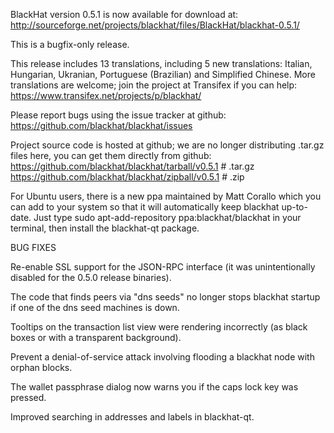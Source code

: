 BlackHat version 0.5.1 is now available for download at:
http://sourceforge.net/projects/blackhat/files/BlackHat/blackhat-0.5.1/

This is a bugfix-only release.

This release includes 13 translations, including 5 new translations:
Italian, Hungarian, Ukranian, Portuguese (Brazilian) and Simplified Chinese.
More translations are welcome; join the project at Transifex if you can help:
https://www.transifex.net/projects/p/blackhat/

Please report bugs using the issue tracker at github:
https://github.com/blackhat/blackhat/issues

Project source code is hosted at github; we are no longer
distributing .tar.gz files here, you can get them
directly from github:
https://github.com/blackhat/blackhat/tarball/v0.5.1  # .tar.gz
https://github.com/blackhat/blackhat/zipball/v0.5.1  # .zip

For Ubuntu users, there is a new ppa maintained by Matt Corallo which
you can add to your system so that it will automatically keep
blackhat up-to-date.  Just type
sudo apt-add-repository ppa:blackhat/blackhat
in your terminal, then install the blackhat-qt package.


BUG FIXES

Re-enable SSL support for the JSON-RPC interface (it was unintentionally
disabled for the 0.5.0 release binaries).

The code that finds peers via "dns seeds" no longer stops blackhat startup
if one of the dns seed machines is down.

Tooltips on the transaction list view were rendering incorrectly (as black boxes
or with a transparent background).

Prevent a denial-of-service attack involving flooding a blackhat node with
orphan blocks.

The wallet passphrase dialog now warns you if the caps lock key was pressed.

Improved searching in addresses and labels in blackhat-qt.
